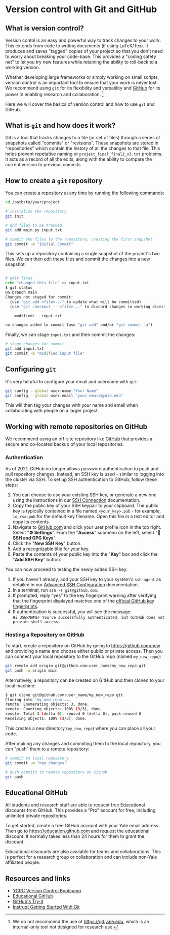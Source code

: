 # Version control with Git and GitHub

## What is version control?

Version contol is an easy and powerful way to track changes to your work. 
This extends from code to writing documents (if using LaTeX/Tex). 
It produces and saves "tagged" copies of your project so that you don't need to worry about breaking your 
code-base.
This provides a "coding safety net" to let you try new features while retaining the ability to roll-back to a 
working version.

Whether developing large frameworks or simply working on small scripts, version control is an important tool to ensure that your work is never lost. 
We recommend using `git` for its flexibility and versatility and [GitHub](https://github.com) for its power in enabling research and collaboration. [^1]

Here we will cover the basics of version control and how to use `git` and GitHub. 

[^1]: We do not recommend the use of <https://git.yale.edu>, which is an internal-only tool not designed 
for research use.


## What is `git` and how does it work?

Git is a tool that tracks changes to a file (or set of files) through a series of snapshots called "commits" or "revisions". 
These snapshots are stored in "repositories" which contain the history of all the changes to that file. 
This helps prevent repetative naming or `project_final_final2_v3.txt` problems. 
It acts as a record of all the edits, along with the ability to compare the current version to previous commits. 

## How to create a `git` repository

You can create a repository at any time by running the following commands:

```sh
cd /path/to/your/project

# initialize the repository
git init

# add files to be tracked
git add main.py input.txt 

# commit the files to the repository, creating the first snapshot
git commit -m "Initial Commit"
```

This sets up a repository containing a single snapshot of the project's two files.
We can then edit these files and commit the changes into a new snapshot:

```sh

# edit files
echo "changed this file" >> input.txt
$ git status
On branch main
Changes not staged for commit:
  (use "git add <file>..." to update what will be committed)
  (use "git checkout -- <file>..." to discard changes in working directory)

	modified:   input.txt

no changes added to commit (use "git add" and/or "git commit -a")
```
Finally, we can stage `input.txt` and then commit the changes:

```sh
# stage changes for commit
git add input.txt
git commit -m "modified input file"

```

## Configuring `git`

It's very helpful to configure your email and username with `git`:

```sh
git config --global user.name "Your Name"
git config --global user.email "your.email@yale.edu"
```
This will then tag your changes with your name and email when collaborating with people on a larger 
project. 

## Working with remote repositories on GitHub

We recommend using an off-site repository like [GitHub](https://github.com) that provides a secure and co-located 
backup of your local repositories. 

### Authentication
As of 2021, GitHub no longer allows password authentication to push and pull repository changes. Instead, an SSH key is used - similar to logging into the cluster via SSH.  To set up SSH authentication to GitHub, follow these steps:

1. You can choose to use your existing SSH key, or generate a new one using the instructions in our [SSH Connection](https://docs.ycrc.yale.edu/clusters-at-yale/access/ssh/) documentation.
2. Copy the public key of your SSH keypair to your clipboard.  The public key is typically contained in a file named `<your_key>.pub` - for example, `id_rsa.pub` for the default key filename. Open this file in a text editor and copy its contents.
3. Navigate to [GitHub.com](https://github.com) and click your user profile icon in the top right.  Select "**⚙️ Settings**". From the "**Access**" submenu on the left, select "**🔑 SSH and GPG Keys**".
4. Click the "**New SSH Key**" button.
5. Add a recognizable title for your key.
6. Paste the contents of your public key into the "**Key**" box and click the "**Add SSH Key**" button.

You can now proceed to testing the newly added SSH key:

1. If you haven't already, add your SSH key to your system's `ssh-agent` as detailed in our [Advanced SSH Configuration](https://docs.ycrc.yale.edu/clusters-at-yale/access/advanced-config/) documentation.
2. In a terminal, run `ssh -T git@github.com`.
3. If prompted, reply "yes" to the key fingerprint warning after verifying that the fingerprint displayed matches one of the [official GitHub key fingerprints](https://docs.github.com/en/authentication/keeping-your-account-and-data-secure/githubs-ssh-key-fingerprints).
4. If authentication is successful, you will see the message:  
`Hi USERNAME! You've successfully authenticated, but GitHub does not provide shell access.`


### Hosting a Repository on GitHub

To start, create a repository on GitHub by going to <https://github.com/new> and providing a name and 
choose either public or private access.
Then you can connect your local repository to the GitHub repo (named `my_new_repo`):

```sh
git remote add origin git@github.com:user_name/my_new_repo.git
git push -u origin main
```

Alternatively, a repository can be created on GitHub and then cloned to your local machine:
```sh
$ git clone git@github.com:user_name/my_new_repo.git
Cloning into 'my_new_repo'...
remote: Enumerating objects: 3, done.
remote: Counting objects: 100% (3/3), done.
remote: Total 3 (delta 0), reused 0 (delta 0), pack-reused 0
Receiving objects: 100% (3/3), done.

```
This creates a new directory (`my_new_repo`) where you can place all your code.


After making any changes and commiting them to the local repository, you can "push" them to a remote repository:

```sh
# commit to local repository
git commit -m "new changes"

# push commits to remote repository on GitHub
git push

```

## Educational GitHub

All students and research staff are able to request free Educational discounts from GitHub. 
This provides a "Pro" account for free, including unlimited private repositories. 

To get started, create a free GitHub account with your Yale email address. 
Then go to <https://education.github.com> and request the educational discount. 
It normally takes less than 24 hours for them to grant the discount.

Educational discounts are also available for teams and collaborations. 
This is perfect for a research group or collaboration and can include non-Yale affiliated people. 


## Resources and links

- [YCRC Version Control Bootcamp](https://research.computing.yale.edu/training/ycrc-bootcamps/version-control-git)
- [Educational GitHub](https://education.github.com)
- [GitHub's Try-it](http://try.github.io)
- [Instruqt Getting Started With Git](https://play.instruqt.com/public/topics/getting-started-with-git)

